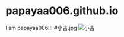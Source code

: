 # papayaa006.github.io
I am papayaa006!!!
#小吉.jpg
![小吉](https://user-images.githubusercontent.com/114202036/197105981-24c2a93a-fec1-47bc-a60e-b1c70addab71.jpg)
